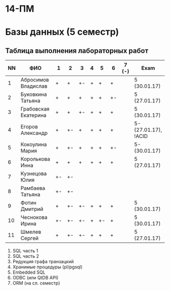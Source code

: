 # 14-ПМ
# Базы данных (5 семестр)
## Таблица выполнения лабораторных работ

| NN  | ФИО                  | 1   | 2   | 3   | 4   | 5   | 6   | 7 (-) | Exam |
| --- | -------------------- | --- | --- | --- | --- | --- | --- | ----- | ---- |
| 1   | Абросимов Владислав  | +   | +   | +-  | +   | +   | +   |       | 5 (30.01.17)    |
| 2   | Буковкина Татьяна    | +   | +   | +   | +   | +   | +-  |       | 5 (27.01.17)     |
| 3   | Грабовская Екатерина | +   | +   | +-  | +   | +   | +   |       | 5 (30.01.17)    |
| 4   | Егоров Александр     | +   | +-  | +   | +   | +   | +   |       | 5- (27.01.17), !ACID |
| 5   | Кокоулина Мария      | +   | +-  | +   | +   | +   | +-  |       | 5- (30.01.17)    |
| 6   | Королькова Инна      | +   | +   | +   | +   | +   | +   |       | 5 (27.01.17)    |
| 7   | Кузнецова Юлия       | +-  | +-  |     |     |     |     |       |      |
| 8   | Рамбаева Татьяна     | +-  | +-  |     |     |     |     |       |      |
| 9   | Фотин Дмитрий        | +   | +-  | +-  | +   | +   | +   |       | 5 (30.01.17)    |
| 10  | Чеснокова Ирина      | +-  | +-  | +-  | +   | +-  | +   |       | 5 (30.01.17)     |
| 11  | Шмелев Сергей        | +   | +-  | +-  | +   | +   | +   |       | 5 (27.01.17)   |

1. SQL часть 1
2. SQL часть 2
3. Редукция графа транзацкий
4. Хранимые процедуры (pl/pgsql)
5. Embedded SQL
6. ODBC (или QtDB API)
7. ORM (на сл. семестр)
